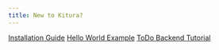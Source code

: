 ```yaml
---
title: New to Kitura?
---
```


[Installation Guide](/docs/getting-started/installation)
[Hello World Example](/docs/getting-started/hello-world)
[ToDo Backend Tutorial](https://github.com/IBM/ToDoBackend)
